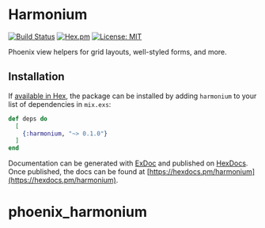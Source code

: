 # Harmonium

[![Build Status](https://travis-ci.org/revelrylabs/phoenix_harmonium.svg?branch=master)](https://travis-ci.org/revelrylabs/phoenix_harmonium)
[![Hex.pm](https://img.shields.io/hexpm/dt/harmonium.svg)](https://hex.pm/packages/harmonium)
[![License: MIT](https://img.shields.io/badge/License-MIT-yellow.svg)](https://opensource.org/licenses/MIT)

Phoenix view helpers for grid layouts, well-styled forms, and more.

## Installation

If [available in Hex](https://hex.pm/docs/publish), the package can be installed
by adding `harmonium` to your list of dependencies in `mix.exs`:

```elixir
def deps do
  [
    {:harmonium, "~> 0.1.0"}
  ]
end
```

Documentation can be generated with [ExDoc](https://github.com/elixir-lang/ex_doc)
and published on [HexDocs](https://hexdocs.pm). Once published, the docs can
be found at [https://hexdocs.pm/harmonium](https://hexdocs.pm/harmonium).

# phoenix_harmonium

